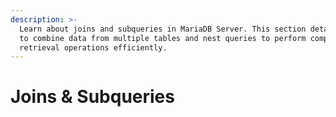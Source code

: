 ```yaml
---
description: >-
  Learn about joins and subqueries in MariaDB Server. This section details how
  to combine data from multiple tables and nest queries to perform complex data
  retrieval operations efficiently.
---
```


# Joins & Subqueries

